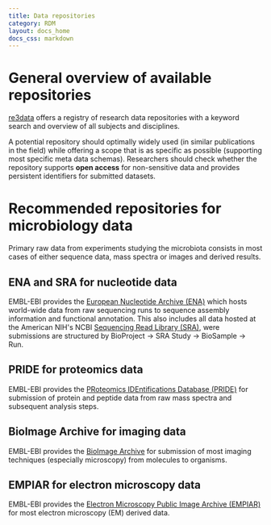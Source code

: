 ```yaml
---
title: Data repositories
category: RDM
layout: docs_home
docs_css: markdown
---
```


# General overview of available repositories
[re3data](https://www.re3data.org/) offers a registry of research data repositories with a keyword search and overview of all subjects and disciplines.

A potential repository should optimally widely used (in similar publications in the field) while offering a scope that is as specific as possible (supporting most specific meta data schemas).
Researchers should check whether the repository supports **open access** for non-sensitive data and provides persistent identifiers for submitted datasets.

# Recommended repositories for microbiology data
Primary raw data from experiments studying the microbiota consists in most cases of either sequence data, mass spectra or images and derived results.

## ENA and SRA for nucleotide data
EMBL-EBI provides the [European Nucleotide Archive (ENA)](https://www.ebi.ac.uk/ena/browser/home) which hosts world-wide data from raw sequencing runs to sequence assembly information and functional annotation.
This also includes all data hosted at the American NIH's NCBI [Sequencing Read Library (SRA)](https://www.ncbi.nlm.nih.gov/sra), were submissions are structured by BioProject -> SRA Study -> BioSample -> Run.

## PRIDE for proteomics data
EMBL-EBI provides the [PRoteomics IDEntifications Database (PRIDE)](https://www.ebi.ac.uk/pride) for submission of protein and peptide data from raw mass spectra and subsequent analysis steps.

## BioImage Archive for imaging data
EMBL-EBI provides the [BioImage Archive](https://www.ebi.ac.uk/bioimage-archive) for submission of most imaging techniques (especially microscopy) from molecules to organisms.

## EMPIAR for electron microscopy data
EMBL-EBI provides the [Electron Microscopy Public Image Archive (EMPIAR)](https://www.ebi.ac.uk/empiar) for most electron microscopy (EM) derived data.
